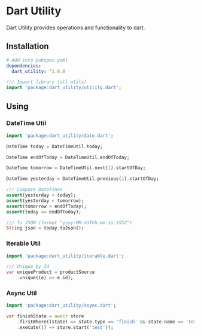 # Dart Utility

Dart Utility provides operations and functionality to dart.

## Installation

```yaml
# Add into pubspec.yaml
dependencies:
  dart_utility: ^1.0.0
```

```dart
/// Import library (all utils)
import 'package:dart_utility/utility.dart';
```

## Using

### DateTime Util

```dart
import 'package:dart_utility/date.dart';

DateTime today = DateTimeUtil.today;

DateTime endOfToday = DateTimeUtil.endOfToday;

DateTime tomorrow = DateTimeUtil.next(1).startOfDay;

DateTime yesterday = DateTimeUtil.previous(1).startOfDay;

/// Compare DateTimes
assert(yesterday < today);
assert(yesterday < tomorrow);
assert(tomorrow > endOfToday);
assert(today <= endOfToday);

/// To JSON (format "yyyy-MM-ddThh:mm:ss.SSSZ")
String json = today.toJson();
```

### Iterable Util

```dart
import 'package:dart_utility/iterable.dart';

/// Unique by Id
var uniqueProduct = productSource
    .unique((e) => e.id);
```

### Async Util

```dart
import 'package:dart_utility/async.dart';

var finishState = await store
    .firstWhere((state) => state.type == 'finish' && state.name == 'test')
    .execute(() => store.start('test'));
```